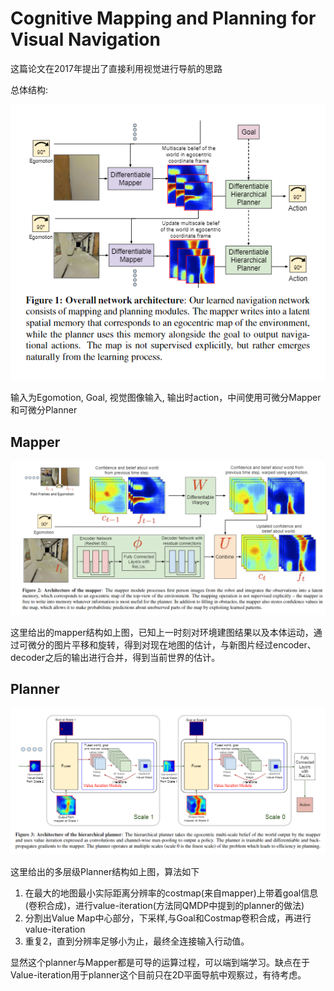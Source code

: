 # Cognitive Mapping and Planning for Visual Navigation

这篇论文在2017年提出了直接利用视觉进行导航的思路

总体结构:

![神经网络结构](./res/CognitiveMapping结构.png)

输入为Egomotion, Goal, 视觉图像输入, 输出时action，中间使用可微分Mapper和可微分Planner

## Mapper

![神经网络结构](./res/CognitiveMapping_Mapper结构.png)

这里给出的mapper结构如上图，已知上一时刻对环境建图结果以及本体运动，通过可微分的图片平移和旋转，得到对现在地图的估计，与新图片经过encoder、decoder之后的输出进行合并，得到当前世界的估计。

## Planner

![神经网络结构](./res/CognitiveMapping_Planner结构.png)

这里给出的多层级Planner结构如上图，算法如下

1. 在最大的地图最小实际距离分辨率的costmap(来自mapper)上带着goal信息(卷积合成)，进行value-iteration(方法同QMDP中提到的planner的做法)
2. 分割出Value Map中心部分，下采样,与Goal和Costmap卷积合成，再进行value-iteration
3. 重复2，直到分辨率足够小为止，最终全连接输入行动值。

显然这个planner与Mapper都是可导的运算过程，可以端到端学习。缺点在于Value-iteration用于planner这个目前只在2D平面导航中观察过，有待考虑。
